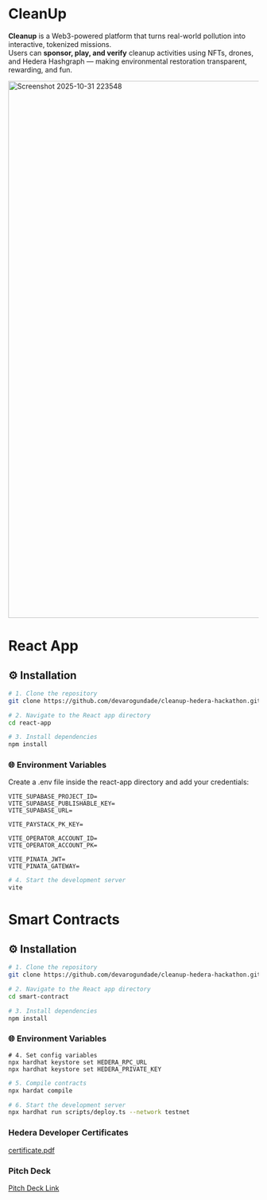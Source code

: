 # CleanUp

**Cleanup** is a Web3-powered platform that turns real-world pollution into interactive, tokenized missions.  
Users can **sponsor, play, and verify** cleanup activities using NFTs, drones, and Hedera Hashgraph — making environmental restoration transparent, rewarding, and fun.

<img width="1919" height="1079" alt="Screenshot 2025-10-31 223548" src="https://github.com/user-attachments/assets/4ff6316c-a72c-4004-87e8-be98fccac2fc" />

# React App

## ⚙️ Installation

```bash
# 1. Clone the repository
git clone https://github.com/devarogundade/cleanup-hedera-hackathon.git

# 2. Navigate to the React app directory
cd react-app

# 3. Install dependencies
npm install
```

### 🌐 Environment Variables

Create a .env file inside the react-app directory and add your credentials:

```env
VITE_SUPABASE_PROJECT_ID=
VITE_SUPABASE_PUBLISHABLE_KEY=
VITE_SUPABASE_URL=

VITE_PAYSTACK_PK_KEY=

VITE_OPERATOR_ACCOUNT_ID=
VITE_OPERATOR_ACCOUNT_PK=

VITE_PINATA_JWT=
VITE_PINATA_GATEWAY=
```

```bash
# 4. Start the development server
vite
```

# Smart Contracts

## ⚙️ Installation

```bash
# 1. Clone the repository
git clone https://github.com/devarogundade/cleanup-hedera-hackathon.git

# 2. Navigate to the React app directory
cd smart-contract

# 3. Install dependencies
npm install
```

### 🌐 Environment Variables

```env
# 4. Set config variables
npx hardhat keystore set HEDERA_RPC_URL
npx hardhat keystore set HEDERA_PRIVATE_KEY
```

```bash
# 5. Compile contracts
npx hardat compile
```

```bash
# 6. Start the development server
npx hardhat run scripts/deploy.ts --network testnet
```

### Hedera Developer Certificates

[certificate.pdf](https://github.com/user-attachments/files/23266241/ibrahim_arogundade_certificate.pdf)

### Pitch Deck

[Pitch Deck Link](https://www.canva.com/design/DAG2-KqAv8A/r6zrSUxVewKNieki79BgHw/view?utm_content=DAG2-KqAv8A&utm_campaign=designshare&utm_medium=link2&utm_source=uniquelinks&utlId=h00fdf42b09)
